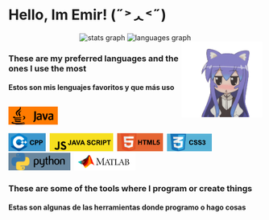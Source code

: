 <h1> Hello, Im Emir! (˶˃ᆺ˂˶) </h1>


<div align="center">
  <img src="https://github-readme-stats.vercel.app/api/top-langs/?username=emiraleph&layout=donut&theme=dark" height="200" alt="stats graph"    />
  <img src="https://github-readme-stats.vercel.app/api?username=emiraleph&show_icons=true&theme=dark"         height="200" alt="languages graph"/>
</div>


<img align="right" height="150" src="https://github.com/emiraleph/emiraleph/blob/main/Images/cute_25%25_Small.gif"  />


<h3 align="left">These are my preferred languages and the ones I use the most</h3>
<h4 align="left">Estos son mis lenguajes favoritos y que más uso</h4>


<h2 align="left"> </h2>
<div align="left">

<a href="https://www.youtube.com/">
  <img src="https://github.com/emiraleph/emiraleph/blob/main/Languages_SVG/java.svg" height="36" alt="javascript logo"/>
</a>

  
  <img src="https://github.com/emiraleph/emiraleph/blob/main/Languages_SVG/cpp.svg"             height="36" alt="typescript logo"/>    <img width="0" />
  <img src="https://github.com/emiraleph/emiraleph/blob/main/Languages_SVG/java_script.svg"     height="36" alt="react logo"/>         <img width="0" />
  <img src="https://github.com/emiraleph/emiraleph/blob/main/Languages_SVG/html_5.svg"          height="36" alt="html5 logo"/>         <img width="0" />
  <img src="https://github.com/emiraleph/emiraleph/blob/main/Languages_SVG/css_3.svg"           height="35" alt="css3 logo"/>          <img width="0" />
  <img src="https://github.com/emiraleph/emiraleph/blob/main/Languages_SVG/python.svg"          height="35" alt="python logo"/>        <img width="0" />
  <img src="https://github.com/emiraleph/emiraleph/blob/main/Languages_SVG/mathlab.svg"         height="35" alt="csharp logo"/>
</div>


<h3 align="left">These are some of the tools where I program or create things</h3>
<h4 align="left">Estas son algunas de las herramientas donde programo o hago cosas</h4>
